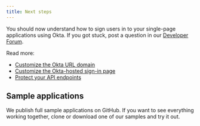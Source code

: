 ```yaml
---
title: Next steps
---
```

You should now understand how to sign users in to your single-page applications using Okta. If you got stuck, post a question in our [Developer Forum](https://devforum.okta.com).

Read more:

* [Customize the Okta URL domain](/docs/guides/custom-url-domain/)
* [Customize the Okta-hosted sign-in page](/docs/guides/custom-hosted-signin/)
* [Protect your API endpoints](/docs/guides/protect-your-api/)

## Sample applications

We publish full sample applications on GitHub. If you want to see everything working together, clone or download one of our samples and try it out.

<StackSelector snippet="samples"/>
